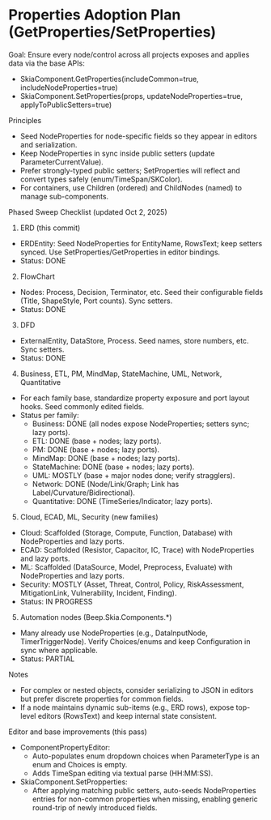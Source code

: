 # Properties Adoption Plan (GetProperties/SetProperties)

Goal: Ensure every node/control across all projects exposes and applies data via the base APIs:

- SkiaComponent.GetProperties(includeCommon=true, includeNodeProperties=true)
- SkiaComponent.SetProperties(props, updateNodeProperties=true, applyToPublicSetters=true)

Principles
- Seed NodeProperties for node-specific fields so they appear in editors and serialization.
- Keep NodeProperties in sync inside public setters (update ParameterCurrentValue).
- Prefer strongly-typed public setters; SetProperties will reflect and convert types safely (enum/TimeSpan/SKColor).
- For containers, use Children (ordered) and ChildNodes (named) to manage sub-components.

Phased Sweep Checklist (updated Oct 2, 2025)

1) ERD (this commit)
- ERDEntity: Seed NodeProperties for EntityName, RowsText; keep setters synced. Use SetProperties/GetProperties in editor bindings.
- Status: DONE

2) FlowChart
- Nodes: Process, Decision, Terminator, etc. Seed their configurable fields (Title, ShapeStyle, Port counts). Sync setters.
- Status: DONE

3) DFD
- ExternalEntity, DataStore, Process. Seed names, store numbers, etc. Sync setters.
- Status: DONE

4) Business, ETL, PM, MindMap, StateMachine, UML, Network, Quantitative
 - For each family base, standardize property exposure and port layout hooks. Seed commonly edited fields.
 - Status per family:
	 - Business: DONE (all nodes expose NodeProperties; setters sync; lazy ports). 
	 - ETL: DONE (base + nodes; lazy ports).
	 - PM: DONE (base + nodes; lazy ports).
	 - MindMap: DONE (base + nodes; lazy ports).
	 - StateMachine: DONE (base + nodes; lazy ports).
	 - UML: MOSTLY (base + major nodes done; verify stragglers).
	 - Network: DONE (Node/Link/Graph; Link has Label/Curvature/Bidirectional).
	 - Quantitative: DONE (TimeSeries/Indicator; lazy ports).

5) Cloud, ECAD, ML, Security (new families)
 - Cloud: Scaffolded (Storage, Compute, Function, Database) with NodeProperties and lazy ports.
 - ECAD: Scaffolded (Resistor, Capacitor, IC, Trace) with NodeProperties and lazy ports.
 - ML: Scaffolded (DataSource, Model, Preprocess, Evaluate) with NodeProperties and lazy ports.
 - Security: MOSTLY (Asset, Threat, Control, Policy, RiskAssessment, MitigationLink, Vulnerability, Incident, Finding).
 - Status: IN PROGRESS

5) Automation nodes (Beep.Skia.Components.*)
- Many already use NodeProperties (e.g., DataInputNode, TimerTriggerNode). Verify Choices/enums and keep Configuration in sync where applicable.
- Status: PARTIAL

Notes
- For complex or nested objects, consider serializing to JSON in editors but prefer discrete properties for common fields.
- If a node maintains dynamic sub-items (e.g., ERD rows), expose top-level editors (RowsText) and keep internal state consistent.

Editor and base improvements (this pass)
- ComponentPropertyEditor: 
	- Auto-populates enum dropdown choices when ParameterType is an enum and Choices is empty.
	- Adds TimeSpan editing via textual parse (HH:MM:SS).
- SkiaComponent.SetPropperties: 
	- After applying matching public setters, auto-seeds NodeProperties entries for non-common properties when missing, enabling generic round-trip of newly introduced fields.
